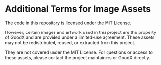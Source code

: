 # Additional Terms for Image Assets

The code in this repository is licensed under the MIT License.

However, certain images and artwork used in this project are the property of GoodX and are provided under a limited-use agreement. These assets may not be redistributed, reused, or extracted from this project.

They are not covered under the MIT License. For questions or access to these assets, please contact the project maintainers or GoodX directly.